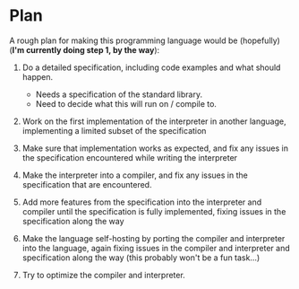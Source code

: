 # Plan

A rough plan for making this programming language would be (hopefully) (**I'm currently doing step 1, by the way**):

1. Do a detailed specification, including code examples and what should happen.
	* Needs a specification of the standard library.
	* Need to decide what this will run on / compile to.
2. Work on the first implementation of the interpreter in another language, implementing a limited subset of the specification

3. Make sure that implementation works as expected, and fix any issues in the specification encountered while writing the interpreter

4. Make the interpreter into a compiler, and fix any issues in the specification that are encountered.

5. Add more features from the specification into the interpreter and compiler until the specification is fully implemented, fixing issues in the specification along the way

6. Make the language self-hosting by porting the compiler and interpreter into the language, again fixing issues in the compiler and interpreter and specification along the way (this probably won't be a fun task...)

7. Try to optimize the compiler and interpreter.
